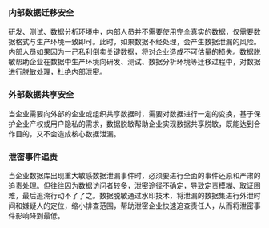 ### 内部数据迁移安全
研发、测试、数据分析环境中，内部人员并不需要使用完全真实的数据，仅需要数据格式与生产环境一致即可。此时，如果数据不经处理，会产生数据泄漏的风险。内部人员如果因为一己私利倒卖关键数据，将对企业造成不可估量的损失。数据脱敏帮助企业在数据中生产环境向研发、测试、数据分析环境等迁移过程中，对数据进行脱敏处理，杜绝内部泄密。

### 外部数据共享安全
当企业需要向外部的企业或组织共享数据时，需要对数据进行一定的变换，基于保护企业产权或用户隐私的需求，数据脱敏帮助企业实现数据共享脱敏，既能达到合作目的，又不会造成核心数据泄漏。

### 泄密事件追责
当企业数据库出现重大敏感数据泄漏事件时，必须要进行全面的事件还原和严肃的追责处理。但往往因为数据访问者较多，泄密途径不确定，导致定责模糊、取证困难，最后追溯行动不了了之。数据脱敏通过水印技术，将泄漏的数据集进行外泄时间和嫌疑人的定位，缩小排查范围，帮助泄密企业快速追查责任人，从而将泄密事件影响降到最低。

